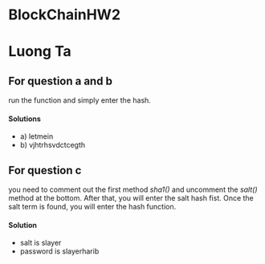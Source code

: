 # BlockChainHW2
# Luong Ta
## For question a and b
run the function and simply enter the hash.
#### Solutions
- a) letmein
- b) vjhtrhsvdctcegth

## For question c
you need to comment out the first method *sha1()*
and uncomment the *salt()* method at the bottom.
After that, you will enter the salt hash fist. Once the salt term is found, you will enter the hash function.
#### Solution
- salt is slayer
- password is slayerharib
